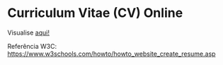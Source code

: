 # Curriculum Vitae (CV) Online
Visualise [aqui!](curriculo-cv-1bc3d9.netlify.app)

Referência W3C: https://www.w3schools.com/howto/howto_website_create_resume.asp
